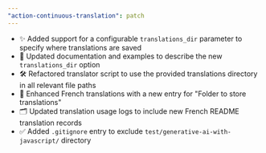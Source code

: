 ```yaml
---
"action-continuous-translation": patch
---
```


- ✨ Added support for a configurable `translations_dir` parameter to specify where translations are saved
- 📁 Updated documentation and examples to describe the new `translations_dir` option
- 🛠️ Refactored translator script to use the provided translations directory in all relevant file paths
- 📝 Enhanced French translations with a new entry for "Folder to store translations"
- 🗂️ Updated translation usage logs to include new French README translation records
- ✅ Added `.gitignore` entry to exclude `test/generative-ai-with-javascript/` directory
